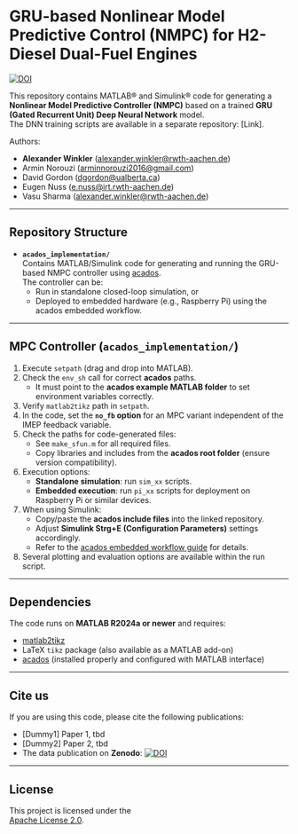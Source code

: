 # GRU-based Nonlinear Model Predictive Control (NMPC) for H2-Diesel Dual-Fuel Engines

[![DOI](https://zenodo.org/badge/1036036262.svg)](https://doi.org/10.5281/zenodo.16902579)

This repository contains MATLAB® and Simulink® code for generating a **Nonlinear Model Predictive Controller (NMPC)** based on a trained **GRU (Gated Recurrent Unit) Deep Neural Network** model.  
The DNN training scripts are available in a separate repository: [Link].  

Authors:  
- **Alexander Winkler** (alexander.winkler@rwth-aachen.de)  
- Armin Norouzi (arminnorouzi2016@gmail.com)  
- David Gordon (dgordon@ualberta.ca)  
- Eugen Nuss (e.nuss@irt.rwth-aachen.de)  
- Vasu Sharma (alexander.winkler@rwth-aachen.de) 

---

## Repository Structure

- **`acados_implementation/`**  
  Contains MATLAB/Simulink code for generating and running the GRU-based NMPC controller using [acados](https://github.com/acados/acados).  
  The controller can be:
  - Run in standalone closed-loop simulation, or  
  - Deployed to embedded hardware (e.g., Raspberry Pi) using the acados embedded workflow.  

---

## MPC Controller (`acados_implementation/`)

1. Execute `setpath` (drag and drop into MATLAB).  
2. Check the `env_sh` call for correct **acados** paths.  
   - It must point to the **acados example MATLAB folder** to set environment variables correctly.  
3. Verify `matlab2tikz` path in `setpath`.  
4. In the code, set the **`no_fb` option** for an MPC variant independent of the IMEP feedback variable.  
5. Check the paths for code-generated files:  
   - See `make_sfun.m` for all required files.  
   - Copy libraries and includes from the **acados root folder** (ensure version compatibility).  
6. Execution options:  
   - **Standalone simulation**: run `sim_xx` scripts.  
   - **Embedded execution**: run `pi_xx` scripts for deployment on Raspberry Pi or similar devices.  
7. When using Simulink:  
   - Copy/paste the **acados include files** into the linked repository.  
   - Adjust **Simulink Strg+E (Configuration Parameters)** settings accordingly.  
   - Refer to the [acados embedded workflow guide](https://docs.acados.org/embedded_workflow/index.html) for details.  
8. Several plotting and evaluation options are available within the run script.  

---

## Dependencies

The code runs on **MATLAB R2024a or newer** and requires:  
- [matlab2tikz](https://github.com/matlab2tikz/matlab2tikz)  
- LaTeX `tikz` package (also available as a MATLAB add-on)  
- [acados](https://github.com/acados/acados) (installed properly and configured with MATLAB interface)  

---

## Cite us

If you are using this code, please cite the following publications:  
- [Dummy1] Paper 1, tbd  
- [Dummy2] Paper 2, tbd 
- The data publication on **Zenodo**:
[![DOI](https://zenodo.org/badge/1036036262.svg)](https://doi.org/10.5281/zenodo.16902579)


---

## License

This project is licensed under the  
[Apache License 2.0](https://www.apache.org/licenses/LICENSE-2.0.txt).
